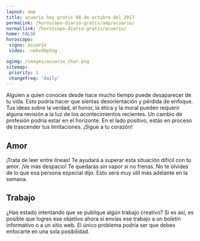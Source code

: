 ```yaml
---
layout: amp
title: acuario hoy gratis 08 de octubre del 2017 
permalink: /horoscopo-diario-gratis/amp/acuario/
normallink: /horoscopo-diario-gratis/acuario/
home: FALSE
horoscopo:
 signo: acuario
 video: -no6vd0ptUg

ogimg: /images/acuario_char.png
sitemap:
 priority: 1
 changefreq: 'daily'
---
```



Alguien a quien conoces desde hace mucho tiempo puede desaparecer de tu vida. Esto podría hacer que sientas desorientación y pérdida de enfoque. Tus ideas sobre la verdad, el honor, la ética y la moral pueden requerir alguna revisión a la luz de los acontecimientos recientes. Un cambio de profesión podría estar en el horizonte. En el lado positivo, estás en proceso de trascender tus limitaciones. ¡Sigue a tu corazón!

## Amor

¡Trata de leer entre líneas! Te ayudará a superar esta situación difícil con tu amor. ¡Ve más despacio! Te quedarás sin vapor si no frenas. No te olvides de lo que esa persona especial dijo. Esto será muy útil más adelante en la semana.

## Trabajo

¿Has estado intentando que se publique algún trabajo creativo? Si es así, es posible que logres ese objetivo ahora si envías ese trabajo a un boletín informativo o a un sitio web. El único problema podría ser que debes enfocarte en una sola posibilidad.